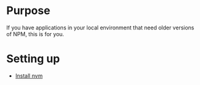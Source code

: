 # Purpose

If you have applications in your local environment that need older versions of NPM, this is for you.

# Setting up

- [Install nvm](https://github.com/creationix/nvm)
